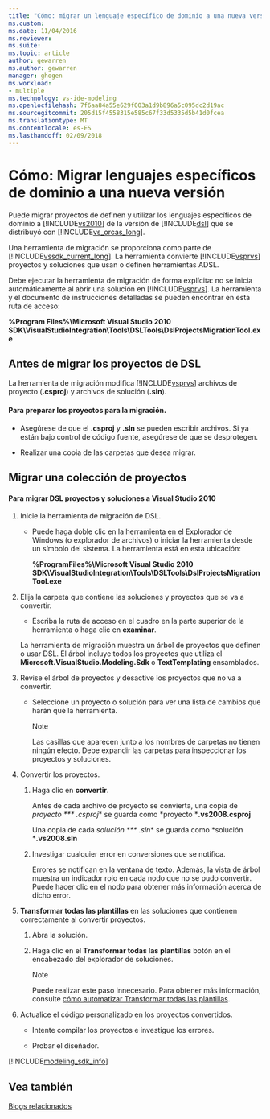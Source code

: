 ```yaml
---
title: "Cómo: migrar un lenguaje específico de dominio a una nueva versión | Documentos de Microsoft"
ms.custom: 
ms.date: 11/04/2016
ms.reviewer: 
ms.suite: 
ms.topic: article
author: gewarren
ms.author: gewarren
manager: ghogen
ms.workload:
- multiple
ms.technology: vs-ide-modeling
ms.openlocfilehash: 7f6aa84a55e629f003a1d9b896a5c095dc2d19ac
ms.sourcegitcommit: 205d15f4558315e585c67f33d5335d5b41d0fcea
ms.translationtype: MT
ms.contentlocale: es-ES
ms.lasthandoff: 02/09/2018
---
```

# <a name="how-to-migrate-a-domain-specific-language-to-a-new-version"></a>Cómo: Migrar lenguajes específicos de dominio a una nueva versión
Puede migrar proyectos de definen y utilizar los lenguajes específicos de dominio a [!INCLUDE[vs2010](../misc/includes/vs2010_md.md)] de la versión de [!INCLUDE[dsl](../modeling/includes/dsl_md.md)] que se distribuyó con [!INCLUDE[vs_orcas_long](../debugger/includes/vs_orcas_long_md.md)].  
  
 Una herramienta de migración se proporciona como parte de [!INCLUDE[vssdk_current_long](../misc/includes/vssdk_current_long_md.md)]. La herramienta convierte [!INCLUDE[vsprvs](../code-quality/includes/vsprvs_md.md)] proyectos y soluciones que usan o definen herramientas ADSL.  
  
 Debe ejecutar la herramienta de migración de forma explícita: no se inicia automáticamente al abrir una solución en [!INCLUDE[vsprvs](../code-quality/includes/vsprvs_md.md)]. La herramienta y el documento de instrucciones detalladas se pueden encontrar en esta ruta de acceso:  
  
 **%Program Files%\Microsoft Visual Studio 2010 SDK\VisualStudioIntegration\Tools\DSLTools\DslProjectsMigrationTool.exe**  
  
## <a name="before-you-migrate-your-dsl-projects"></a>Antes de migrar los proyectos de DSL  
 La herramienta de migración modifica [!INCLUDE[vsprvs](../code-quality/includes/vsprvs_md.md)] archivos de proyecto (**.csproj**) y archivos de solución (**.sln**).  
  
#### <a name="to-prepare-projects-for-migration"></a>Para preparar los proyectos para la migración.  
  
-   Asegúrese de que el **.csproj** y **.sln** se pueden escribir archivos. Si ya están bajo control de código fuente, asegúrese de que se desprotegen.  
  
-   Realizar una copia de las carpetas que desea migrar.  
  
## <a name="migrating-a-collection-of-projects"></a>Migrar una colección de proyectos  
  
#### <a name="to-migrate-dsl-projects-and-solutions-to-visual-studio-2010"></a>Para migrar DSL proyectos y soluciones a Visual Studio 2010  
  
1.  Inicie la herramienta de migración de DSL.  
  
    -   Puede haga doble clic en la herramienta en el Explorador de Windows (o explorador de archivos) o iniciar la herramienta desde un símbolo del sistema. La herramienta está en esta ubicación:  
  
         **%ProgramFiles%\Microsoft Visual Studio 2010 SDK\VisualStudioIntegration\Tools\DSLTools\DslProjectsMigrationTool.exe**  
  
2.  Elija la carpeta que contiene las soluciones y proyectos que se va a convertir.  
  
    -   Escriba la ruta de acceso en el cuadro en la parte superior de la herramienta o haga clic en **examinar**.  
  
     La herramienta de migración muestra un árbol de proyectos que definen o usar DSL. El árbol incluye todos los proyectos que utiliza el **Microsoft.VisualStudio.Modeling.Sdk** o **TextTemplating** ensamblados.  
  
3.  Revise el árbol de proyectos y desactive los proyectos que no va a convertir.  
  
    -   Seleccione un proyecto o solución para ver una lista de cambios que harán que la herramienta.  
  
        > [!NOTE]
        >  Las casillas que aparecen junto a los nombres de carpetas no tienen ningún efecto. Debe expandir las carpetas para inspeccionar los proyectos y soluciones.  
  
4.  Convertir los proyectos.  
  
    1.  Haga clic en **convertir**.  
  
         Antes de cada archivo de proyecto se convierta, una copia de *proyecto *** .csproj** se guarda como *proyecto ***.vs2008.csproj**  
  
         Una copia de cada *solución *** .sln** se guarda como *solución ***.vs2008.sln**  
  
    2.  Investigar cualquier error en conversiones que se notifica.  
  
         Errores se notifican en la ventana de texto. Además, la vista de árbol muestra un indicador rojo en cada nodo que no se pudo convertir. Puede hacer clic en el nodo para obtener más información acerca de dicho error.  
  
5.  **Transformar todas las plantillas** en las soluciones que contienen correctamente al convertir proyectos.  
  
    1.  Abra la solución.  
  
    2.  Haga clic en el **Transformar todas las plantillas** botón en el encabezado del explorador de soluciones.  
  
        > [!NOTE]
        >  Puede realizar este paso innecesario. Para obtener más información, consulte [cómo automatizar Transformar todas las plantillas](http://msdn.microsoft.com/b63cfe20-fe5e-47cc-9506-59b29bca768a).  
  
6.  Actualice el código personalizado en los proyectos convertidos.  
  
    -   Intente compilar los proyectos e investigue los errores.  
  
    -   Probar el diseñador.  
  

[!INCLUDE[modeling_sdk_info](includes/modeling_sdk_info.md)]

## <a name="see-also"></a>Vea también  
 [Blogs relacionados](https://blogs.msdn.microsoft.com/visualstudioalm/tag/code-index/)


